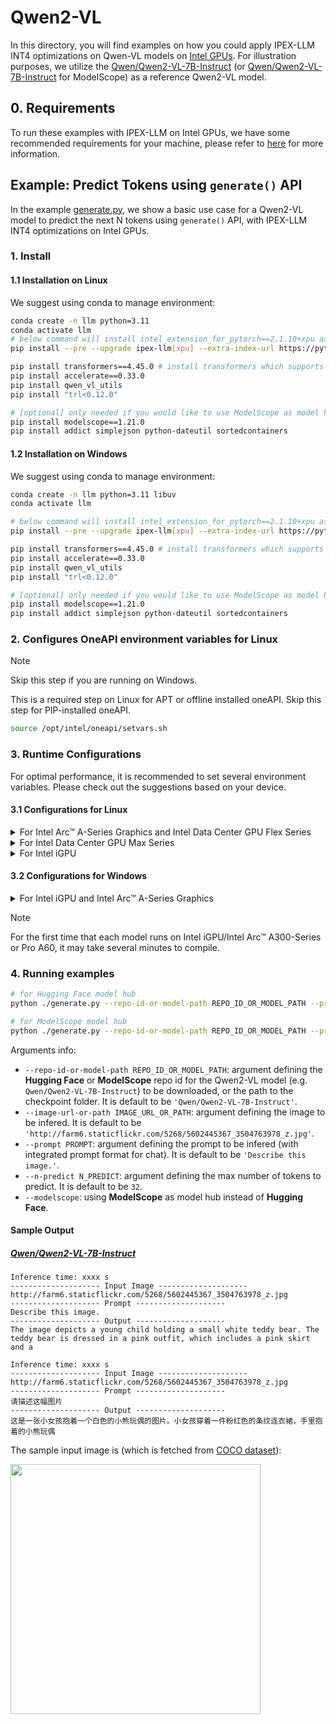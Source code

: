 # Qwen2-VL
In this directory, you will find examples on how you could apply IPEX-LLM INT4 optimizations on Qwen-VL models on [Intel GPUs](../../../README.md).  For illustration purposes, we utilize the [Qwen/Qwen2-VL-7B-Instruct](https://huggingface.co/Qwen/Qwen2-VL-7B-Instruct) (or [Qwen/Qwen2-VL-7B-Instruct](https://www.modelscope.cn/models/Qwen/Qwen2-VL-7B-Instruct) for ModelScope) as a reference Qwen2-VL model.

## 0. Requirements
To run these examples with IPEX-LLM on Intel GPUs, we have some recommended requirements for your machine, please refer to [here](../../../README.md#requirements) for more information.

## Example: Predict Tokens using `generate()` API
In the example [generate.py](./generate.py), we show a basic use case for a Qwen2-VL model to predict the next N tokens using `generate()` API, with IPEX-LLM INT4 optimizations on Intel GPUs.
### 1. Install
#### 1.1 Installation on Linux
We suggest using conda to manage environment:
```bash
conda create -n llm python=3.11
conda activate llm
# below command will install intel_extension_for_pytorch==2.1.10+xpu as default
pip install --pre --upgrade ipex-llm[xpu] --extra-index-url https://pytorch-extension.intel.com/release-whl/stable/xpu/us/

pip install transformers==4.45.0 # install transformers which supports Qwen2-VL
pip install accelerate==0.33.0
pip install qwen_vl_utils
pip install "trl<0.12.0"

# [optional] only needed if you would like to use ModelScope as model hub
pip install modelscope==1.21.0
pip install addict simplejson python-dateutil sortedcontainers
```

#### 1.2 Installation on Windows
We suggest using conda to manage environment:
```bash
conda create -n llm python=3.11 libuv
conda activate llm

# below command will install intel_extension_for_pytorch==2.1.10+xpu as default
pip install --pre --upgrade ipex-llm[xpu] --extra-index-url https://pytorch-extension.intel.com/release-whl/stable/xpu/us/

pip install transformers==4.45.0 # install transformers which supports Qwen2-VL
pip install accelerate==0.33.0
pip install qwen_vl_utils
pip install "trl<0.12.0"

# [optional] only needed if you would like to use ModelScope as model hub
pip install modelscope==1.21.0
pip install addict simplejson python-dateutil sortedcontainers
```

### 2. Configures OneAPI environment variables for Linux

> [!NOTE]
> Skip this step if you are running on Windows.

This is a required step on Linux for APT or offline installed oneAPI. Skip this step for PIP-installed oneAPI.

```bash
source /opt/intel/oneapi/setvars.sh
```

### 3. Runtime Configurations
For optimal performance, it is recommended to set several environment variables. Please check out the suggestions based on your device.
#### 3.1 Configurations for Linux
<details>

<summary>For Intel Arc™ A-Series Graphics and Intel Data Center GPU Flex Series</summary>

```bash
export USE_XETLA=OFF
export SYCL_PI_LEVEL_ZERO_USE_IMMEDIATE_COMMANDLISTS=1
export SYCL_CACHE_PERSISTENT=1
```

</details>

<details>

<summary>For Intel Data Center GPU Max Series</summary>

```bash
export LD_PRELOAD=${LD_PRELOAD}:${CONDA_PREFIX}/lib/libtcmalloc.so
export SYCL_PI_LEVEL_ZERO_USE_IMMEDIATE_COMMANDLISTS=1
export SYCL_CACHE_PERSISTENT=1
export ENABLE_SDP_FUSION=1
```
> Note: Please note that `libtcmalloc.so` can be installed by `conda install -c conda-forge -y gperftools=2.10`.
</details>

<details>

<summary>For Intel iGPU</summary>

```bash
export SYCL_CACHE_PERSISTENT=1
```

</details>

#### 3.2 Configurations for Windows
<details>

<summary>For Intel iGPU and Intel Arc™ A-Series Graphics</summary>

```cmd
set SYCL_CACHE_PERSISTENT=1
```

</details>


> [!NOTE]
> For the first time that each model runs on Intel iGPU/Intel Arc™ A300-Series or Pro A60, it may take several minutes to compile.
### 4. Running examples

```bash
# for Hugging Face model hub
python ./generate.py --repo-id-or-model-path REPO_ID_OR_MODEL_PATH --prompt PROMPT --n-predict N_PREDICT --image-url-or-path IMAGE_URL_OR_PATH

# for ModelScope model hub
python ./generate.py --repo-id-or-model-path REPO_ID_OR_MODEL_PATH --prompt PROMPT --n-predict N_PREDICT --image-url-or-path IMAGE_URL_OR_PATH --modelscope
```

Arguments info:
- `--repo-id-or-model-path REPO_ID_OR_MODEL_PATH`: argument defining the **Hugging Face** or **ModelScope** repo id for the Qwen2-VL model (e.g. `Qwen/Qwen2-VL-7B-Instruct`) to be downloaded, or the path to the checkpoint folder. It is default to be `'Qwen/Qwen2-VL-7B-Instruct'`.
- `--image-url-or-path IMAGE_URL_OR_PATH`: argument defining the image to be infered. It is default to be `'http://farm6.staticflickr.com/5268/5602445367_3504763978_z.jpg'`.
- `--prompt PROMPT`: argument defining the prompt to be infered (with integrated prompt format for chat). It is default to be `'Describe this image.'`.
- `--n-predict N_PREDICT`: argument defining the max number of tokens to predict. It is default to be `32`.
- `--modelscope`: using **ModelScope** as model hub instead of **Hugging Face**.

#### Sample Output
##### [Qwen/Qwen2-VL-7B-Instruct](https://huggingface.co/Qwen/Qwen2-VL-7B-Instruct)
```log
Inference time: xxxx s
-------------------- Input Image --------------------
http://farm6.staticflickr.com/5268/5602445367_3504763978_z.jpg
-------------------- Prompt --------------------
Describe this image.
-------------------- Output --------------------
The image depicts a young child holding a small white teddy bear. The teddy bear is dressed in a pink outfit, which includes a pink skirt and a
```

```log
Inference time: xxxx s
-------------------- Input Image --------------------
http://farm6.staticflickr.com/5268/5602445367_3504763978_z.jpg
-------------------- Prompt --------------------
请描述这幅图片
-------------------- Output --------------------
这是一张小女孩抱着一个白色的小熊玩偶的图片。小女孩穿着一件粉红色的条纹连衣裙，手里抱着的小熊玩偶
```

The sample input image is (which is fetched from [COCO dataset](https://cocodataset.org/#explore?id=264959)):

<a href="http://farm6.staticflickr.com/5268/5602445367_3504763978_z.jpg"><img width=400px src="http://farm6.staticflickr.com/5268/5602445367_3504763978_z.jpg" ></a>
